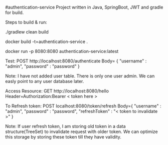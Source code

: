#authentication-service Project written in Java, SpringBoot, JWT and gradle for build.

Steps to build & run:

./gradlew clean build

docker build -t=authentication-service .

docker run -p 8080:8080 authentication-service:latest


Test:
POST http://localhost:8080/authenticate
Body=
{
    "username" : "admin",
    "password" : "password"
}

Note: I have not added user table. There is only one user admin. We can easly point to any user database later.

Access Resource:
GET http://localhost:8080/hello
Header=Authorization:Bearer < token here >


To Refresh token:
POST localhost:8080/token/refresh
Body={
    "username" : "admin",
    "password" : "password",
    "refreshToken" : "< token to invalidate >"
}


Note: If user refresh token, I am storing old token in a data structure(TreeSet) to invalidate request with older token. We can optimize this storage by storing these token till they have validity.
